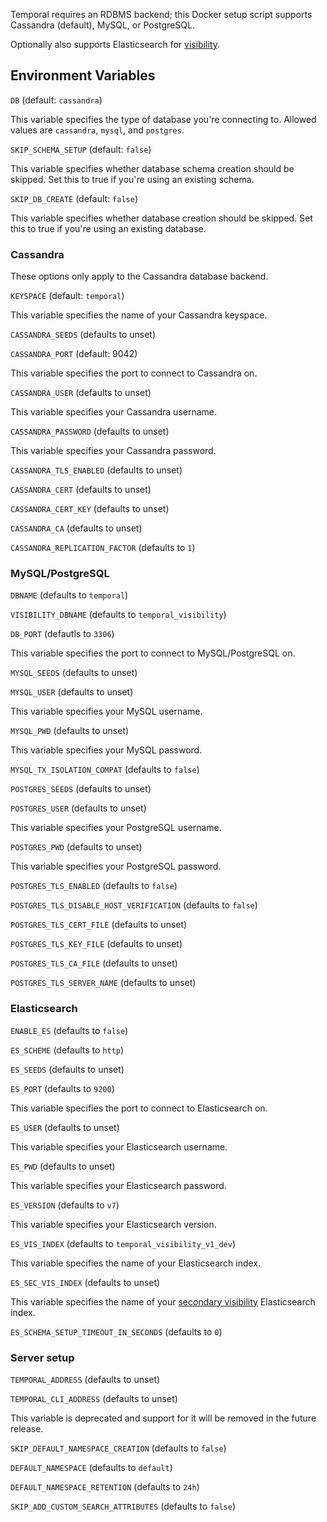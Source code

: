 Temporal requires an RDBMS backend; this Docker setup script supports Cassandra (default), MySQL, or PostgreSQL.

Optionally also supports Elasticsearch for [visibility](https://docs.temporal.io/self-hosted-guide/visibility).

## Environment Variables

`DB` (default: `cassandra`)

This variable specifies the type of database you're connecting to. Allowed values are `cassandra`, `mysql`, and `postgres`.

`SKIP_SCHEMA_SETUP` (default: `false`)

This variable specifies whether database schema creation should be skipped. Set this to true if you're using an existing schema.

`SKIP_DB_CREATE` (default: `false`)

This variable specifies whether database creation should be skipped. Set this to true if you're using an existing database.

### Cassandra

These options only apply to the Cassandra database backend.

`KEYSPACE` (default: `temporal`)

This variable specifies the name of your Cassandra keyspace.

`CASSANDRA_SEEDS` (defaults to unset)

`CASSANDRA_PORT` (default: 9042)

This variable specifies the port to connect to Cassandra on.

`CASSANDRA_USER` (defaults to unset)

This variable specifies your Cassandra username.

`CASSANDRA_PASSWORD` (defaults to unset)

This variable specifies your Cassandra password.

`CASSANDRA_TLS_ENABLED` (defaults to unset)

`CASSANDRA_CERT` (defaults to unset)

`CASSANDRA_CERT_KEY` (defaults to unset)

`CASSANDRA_CA` (defaults to unset)

`CASSANDRA_REPLICATION_FACTOR` (defaults to `1`)

### MySQL/PostgreSQL

`DBNAME` (defaults to `temporal`)

`VISIBILITY_DBNAME` (defaults to `temporal_visibility`)

`DB_PORT` (defautls to `3306`)

This variable specifies the port to connect to MySQL/PostgreSQL on.

`MYSQL_SEEDS` (defaults to unset)

`MYSQL_USER` (defaults to unset)

This variable specifies your MySQL username.

`MYSQL_PWD` (defaults to unset)

This variable specifies your MySQL password.

`MYSQL_TX_ISOLATION_COMPAT` (defaults to `false`)

`POSTGRES_SEEDS` (defaults to unset)

`POSTGRES_USER` (defaults to unset)

This variable specifies your PostgreSQL username.

`POSTGRES_PWD` (defaults to unset)

This variable specifies your PostgreSQL password.

`POSTGRES_TLS_ENABLED` (defaults to `false`)

`POSTGRES_TLS_DISABLE_HOST_VERIFICATION` (defaults to `false`)

`POSTGRES_TLS_CERT_FILE` (defaults to unset)

`POSTGRES_TLS_KEY_FILE` (defaults to unset)

`POSTGRES_TLS_CA_FILE` (defaults to unset)

`POSTGRES_TLS_SERVER_NAME` (defaults to unset)

### Elasticsearch

`ENABLE_ES` (defaults to `false`)

`ES_SCHEME` (defaults to `http`)

`ES_SEEDS` (defaults to unset)

`ES_PORT` (defaults to `9200`)

This variable specifies the port to connect to Elasticsearch on.

`ES_USER` (defaults to unset)

This variable specifies your Elasticsearch username.

`ES_PWD` (defaults to unset)

This variable specifies your Elasticsearch password.

`ES_VERSION` (defaults to `v7`)

This variable specifies your Elasticsearch version.

`ES_VIS_INDEX` (defaults to `temporal_visibility_v1_dev`)

This variable specifies the name of your Elasticsearch index.

`ES_SEC_VIS_INDEX` (defaults to unset)

This variable specifies the name of your [secondary visibility](https://docs.temporal.io/self-hosted-guide/visibility#dual-visibility) Elasticsearch index.

`ES_SCHEMA_SETUP_TIMEOUT_IN_SECONDS` (defaults to `0`)

### Server setup

`TEMPORAL_ADDRESS` (defaults to unset)

`TEMPORAL_CLI_ADDRESS` (defaults to unset)

This variable is deprecated and support for it will be removed in the future release.

`SKIP_DEFAULT_NAMESPACE_CREATION` (defaults to `false`)

`DEFAULT_NAMESPACE` (defaults to `default`)

`DEFAULT_NAMESPACE_RETENTION` (defaults to `24h`)

`SKIP_ADD_CUSTOM_SEARCH_ATTRIBUTES` (defaults to `false`)